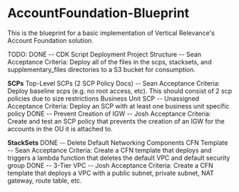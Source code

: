 # AccountFoundation-Blueprint
This is the blueprint for a basic implementation of Vertical Relevance's Account Foundation solution.

TODO:
DONE -- CDK Script Deployment Project Structure -- Sean
  Acceptance Criteria: Deploy all of the files in the scps, stacksets, and supplementary_files directories to a S3 bucket for consumption.
  
**SCPs**
Top-Level SCPs (2 SCP Policy Docs) -- Sean
  Acceptance Criteria: Deploy baseline scps (e.g. no root access, etc). This should consist of 2 scp policies due to size restrictions
Business Unit SCP -- Unassigned
  Acceptance Criteria: Deploy an SCP with at least one business unit specific policy
DONE -- Prevent Creation of IGW -- Josh
  Acceptance Criteria: Create and test an SCP policy that prevents the creation of an IGW for the accounts in the OU it is attached to.
 
**StackSets**
DONE -- Delete Default Networking Components CFN Template -- Sean
  Acceptance Criteria: Create a CFN template that deploys and triggers a lambda function that deletes the default VPC and default security group
DONE -- 3-Tier VPC -- Josh
  Acceptance Criteria: Create a CFN template that deploys a VPC with a public subnet, private subnet, NAT gateway, route table, etc.
